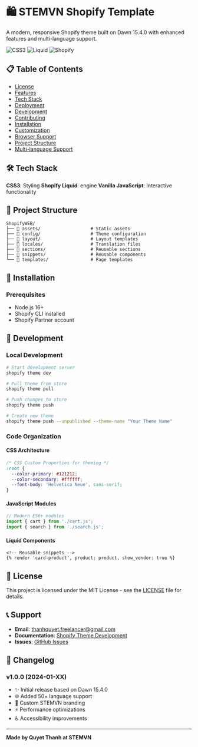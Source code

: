 # 🛍️ STEMVN Shopify Template

A modern, responsive Shopify theme built on Dawn 15.4.0 with enhanced features and multi-language support.

![CSS3](https://img.shields.io/badge/CSS3-1572B6?style=for-the-badge&logo=css3&logoColor=white)
![Liquid](https://img.shields.io/badge/Liquid-7AB55C?style=for-the-badge&logo=shopify&logoColor=white)
![Shopify](https://img.shields.io/badge/Shopify-7AB55C?style=for-the-badge&logo=shopify&logoColor=white)

## 📋 Table of Contents

- [License](#-license)
- [Features](#-features)
- [Tech Stack](#-tech-stack)
- [Deployment](#-deployment)
- [Development](#-development)
- [Contributing](#-contributing)
- [Installation](#-installation)
- [Customization](#-customization)
- [Browser Support](#-browser-support)
- [Project Structure](#-project-structure)
- [Multi-language Support](#-multi-language-support)

## 🛠️ Tech Stack

**CSS3**: Styling
**Shopify Liquid**: engine
**Vanilla JavaScript**: Interactive functionality

## 📁 Project Structure

```
ShopifyWEB/
├── 📁 assets/                   # Static assets
├── 📁 config/                   # Theme configuration
├── 📁 layout/                   # Layout templates
├── 📁 locales/                  # Translation files
├── 📁 sections/                 # Reusable sections
├── 📁 snippets/                 # Reusable components
└── 📁 templates/                # Page templates
```

## 🚀 Installation

### Prerequisites
- Node.js 16+
- Shopify CLI installed
- Shopify Partner account


## 🔧 Development

### Local Development

```bash
# Start development server
shopify theme dev

# Pull theme from store
shopify theme pull

# Push changes to store
shopify theme push

# Create new theme
shopify theme push --unpublished --theme-name "Your Theme Name"
```

### Code Organization

#### CSS Architecture
```css
/* CSS Custom Properties for theming */
:root {
  --color-primary: #121212;
  --color-secondary: #ffffff;
  --font-body: 'Helvetica Neue', sans-serif;
}
```

#### JavaScript Modules
```javascript
// Modern ES6+ modules
import { cart } from './cart.js';
import { search } from './search.js';
```

#### Liquid Components
```liquid
<!-- Reusable snippets -->
{% render 'card-product', product: product, show_vendor: true %}
```


## 📝 License

This project is licensed under the MIT License - see the [LICENSE](LICENSE) file for details.

## 📞 Support

- **Email**: thanhquyet.freelancer@gmail.com
- **Documentation**: [Shopify Theme Development](https://shopify.dev/themes)
- **Issues**: [GitHub Issues](https://github.com/mellivora24/stemvn-shopify-template/issues)

## 🔄 Changelog

### v1.0.0 (2024-01-XX)
- ✨ Initial release based on Dawn 15.4.0
- 🌐 Added 50+ language support
- 🎨 Custom STEMVN branding
- ⚡ Performance optimizations
- ♿ Accessibility improvements

---

**Made by Quyet Thanh at STEMVN**